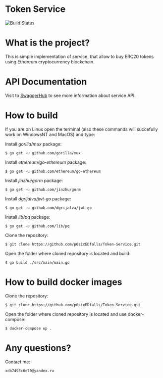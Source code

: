  # Token Service
 
 [![Build Status](https://travis-ci.com/p0sixEDfalls/Token-Service.svg?branch=master)](https://travis-ci.com/p0sixEDfalls/Token-Service)

# What is the project?
This is simple implementation of service, that allow to buy ERC20 tokens using Ethereum cryptocurrency blockchain.

 # API Documentation
Visit to [SwaggerHub](https://app.swaggerhub.com/apis/p0sixEDfalls/Token-Service/1.0.0-oas3) to see more information about service API.

 # How to build
 If you are on Linux open the terminal (also these commands will succefully work on WindowsNT and MacOS) and type:
 
 Install *gorilla/mux* package:
 
 	$ go get -u github.com/gorilla/mux
  
 Install *ethereum/go-ethereum* package:
 
 	$ go get -u github.com/ethereum/go-ethereum
  
  Install *jinzhu/gorm* package:
 
 	$ go get -u github.com/jinzhu/gorm
  
  Install *dgrijalva/jwt-go* package:
 
 	$ go get -u github.com/dgrijalva/jwt-go
  
  Install *lib/pq* package:
 
 	$ go get -u github.com/lib/pq
  
  Clone the repository:

	$ git clone https://github.com/p0sixEDfalls/Token-Service.git
  
  Open the folder where cloned repository is located and build:
  
    $ go build ./src/main/main.go
    
   # How to build docker images
   Clone the repository:

	$ git clone https://github.com/p0sixEDfalls/Token-Service.git
  
  Open the folder where cloned repository is located and use docker-compose:
  
    $ docker-compose up .
    
   # Any questions?
   Contact me:

	xdb7493c6e70@yandex.ru
   
   
   
  